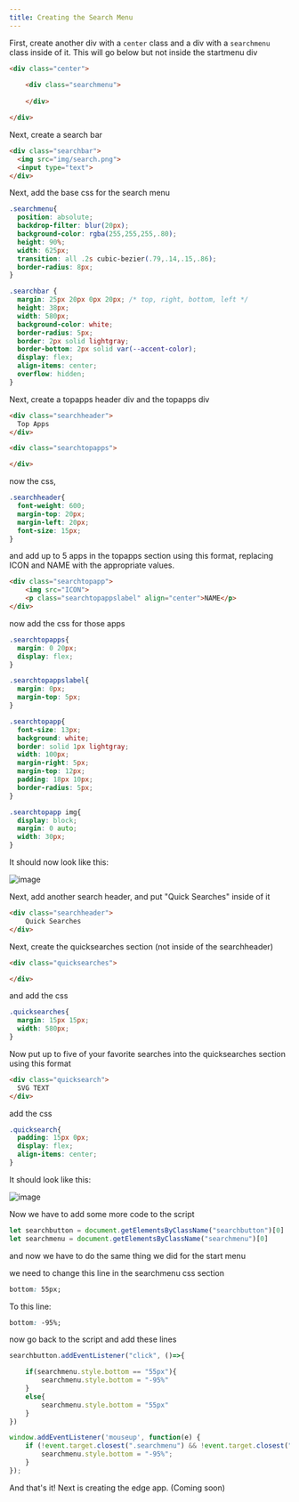 ```yaml
---
title: Creating the Search Menu
---
```


First, create another div with a `center` class and a div with a `searchmenu` class inside of it. This will go below but not inside the startmenu div

```html
<div class="center">
	
	<div class="searchmenu">
	
	</div>

</div>
```

Next, create a search bar

```html
<div class="searchbar">
  <img src="img/search.png">
  <input type="text">
</div>
```

Next, add the base css for the search menu

```css
.searchmenu{
  position: absolute;
  backdrop-filter: blur(20px);
  background-color: rgba(255,255,255,.80);
  height: 90%;
  width: 625px;
  transition: all .2s cubic-bezier(.79,.14,.15,.86);
  border-radius: 8px; 
}

.searchbar {
  margin: 25px 20px 0px 20px; /* top, right, bottom, left */
  height: 38px;
  width: 580px;
  background-color: white;
  border-radius: 5px;
  border: 2px solid lightgray;
  border-bottom: 2px solid var(--accent-color);
  display: flex;
  align-items: center;
  overflow: hidden;
}
```

Next, create a topapps header div and the topapps div

```html
<div class="searchheader">
  Top Apps
</div>

<div class="searchtopapps">

</div>
```

now the css,

```css
.searchheader{
  font-weight: 600;
  margin-top: 20px;
  margin-left: 20px;
  font-size: 15px;
}
```

and add up to 5 apps in the topapps section using this format, replacing ICON and NAME with the appropriate values.

```html
<div class="searchtopapp">
    <img src="ICON">
    <p class="searchtopappslabel" align="center">NAME</p>
</div>
```

now add the css for those apps

```css
.searchtopapps{
  margin: 0 20px;
  display: flex;
}

.searchtopappslabel{
  margin: 0px;
  margin-top: 5px;
}

.searchtopapp{
  font-size: 13px;
  background: white;
  border: solid 1px lightgray;
  width: 100px;
  margin-right: 5px;
  margin-top: 12px;
  padding: 18px 10px;
  border-radius: 5px;
}

.searchtopapp img{
  display: block;
  margin: 0 auto;
  width: 30px;
}
```

It should now look like this:

![image](https://user-images.githubusercontent.com/95918679/170092773-d37991aa-3592-47f3-8fa5-7d4e7b9ad291.png)

Next, add another search header, and put "Quick Searches" inside of it

```html
<div class="searchheader">
    Quick Searches
</div>
```

Next, create the quicksearches section (not inside of the searchheader)

```html
<div class="quicksearches">

</div>
```

and add the css

```css
.quicksearches{
  margin: 15px 15px;
  width: 580px;
}
```

Now put up to five of your favorite searches into the quicksearches section using this format

```html
<div class="quicksearch">
  SVG TEXT
</div>
```

add the css

```css
.quicksearch{
  padding: 15px 0px;
  display: flex;
  align-items: center;
}
```

It should look like this:

![image](https://user-images.githubusercontent.com/95918679/170092584-583828fe-7b8c-46b1-a34c-27788f367fa6.png)

Now we have to add some more code to the script

```js
let searchbutton = document.getElementsByClassName("searchbutton")[0]
let searchmenu = document.getElementsByClassName("searchmenu")[0]
```

and now we have to do the same thing we did for the start menu

we need to change this line in the searchmenu css section

```css
bottom: 55px;
```

To this line:

```css
bottom: -95%;
```

now go back to the script and add these lines

```js
searchbutton.addEventListener("click", ()=>{

	if(searchmenu.style.bottom == "55px"){
		searchmenu.style.bottom = "-95%"
	}
	else{
		searchmenu.style.bottom = "55px"
	}
})

window.addEventListener('mouseup', function(e) {
    if (!event.target.closest(".searchmenu") && !event.target.closest(".searchbutton")){
        searchmenu.style.bottom = "-95%";
    }
});
```

And that's it! Next is creating the edge app. (Coming soon)
